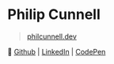 # Philip Cunnell

> [philcunnell.dev](www.philcunnell.dev)

🔗 [Github](https://github.com/cunnellp5) |
[LinkedIn](https://www.linkedin.com/in/philip-cunnell/) |
[CodePen](http://codepen.io/philipcunnell/)
